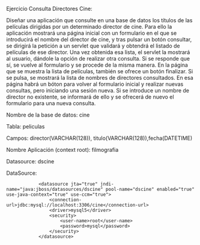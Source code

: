 Ejercicio Consulta Directores Cine:

Diseñar una aplicación que consulte en una base de datos los títulos de las películas dirigidas por un determinado director de cine. Para ello la aplicación mostrará una página inicial con un formulario en el que se introducirá el nombre del director de cine, y tras pulsar un botón consultar, se dirigirá la petición a un servlet que validará y obtendrá el listado de películas de ese director. Una vez obtenida esa lista, el servlet la mostrará al usuario, dándole la opción de realizar otra consulta. Si se responde que sí, se vuelve al formulario y se procede de la misma manera. En la página que se muestra la lista de películas, también se ofrece un botón finalizar. Si se pulsa, se mostrará la lista de nombres de directores consultados. En esa página habrá un bóton para volver al formulario inicial y realizar nuevas consultas, pero iniciando una sesión nueva. Si se introduce un nombre de director no existente, se informará de ello y se ofrecerá de nuevo el formulario para una nueva consulta.

Nombre de la base de datos: cine

Tabla: peliculas

Campos: director(VARCHAR(128)), titulo(VARCHAR(128)),fecha(DATETIME)

Nombre Aplicación (context root): filmografia

Datasource: dscine

DataSource:

                <datasource jta="true" jndi-name="java:jboss/datasources/dscine" pool-name="dscine" enabled="true" use-java-context="true" use-ccm="true">
                    <connection-url>jdbc:mysql://localhost:3306/cine</connection-url>
                    <driver>mysql5</driver>
                    <security>
                        <user-name>root</user-name>
                        <password>mysql</password>
                    </security>
                </datasource>